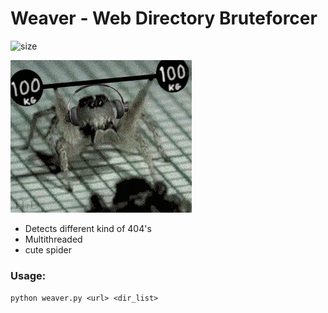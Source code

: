# Weaver - Web Directory Bruteforcer
![size](https://img.shields.io/github/size/ak-w/weaver/weaver.py.svg)

![](spider.gif)

* Detects different kind of 404's
* Multithreaded
* cute spider


### Usage:
`python weaver.py <url> <dir_list>`
